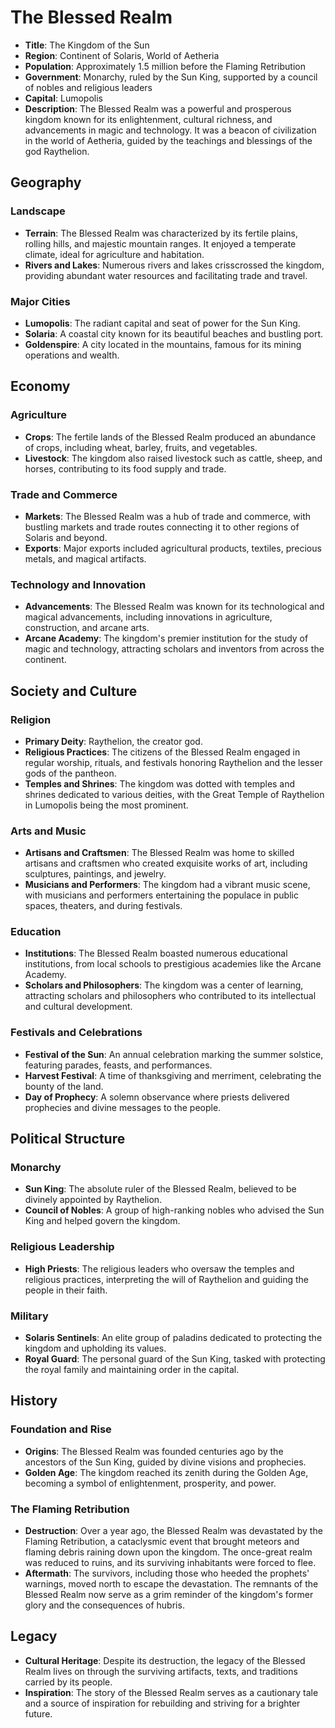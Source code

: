 # The Blessed Realm

- **Title**: The Kingdom of the Sun
- **Region**: Continent of Solaris, World of Aetheria
- **Population**: Approximately 1.5 million before the Flaming Retribution
- **Government**: Monarchy, ruled by the Sun King, supported by a council of nobles and religious leaders
- **Capital**: Lumopolis
- **Description**: The Blessed Realm was a powerful and prosperous kingdom known for its enlightenment, cultural richness, and advancements in magic and technology. It was a beacon of civilization in the world of Aetheria, guided by the teachings and blessings of the god Raythelion.

## **Geography**

### **Landscape**
- **Terrain**: The Blessed Realm was characterized by its fertile plains, rolling hills, and majestic mountain ranges. It enjoyed a temperate climate, ideal for agriculture and habitation.
- **Rivers and Lakes**: Numerous rivers and lakes crisscrossed the kingdom, providing abundant water resources and facilitating trade and travel.

### **Major Cities**
- **Lumopolis**: The radiant capital and seat of power for the Sun King.
- **Solaria**: A coastal city known for its beautiful beaches and bustling port.
- **Goldenspire**: A city located in the mountains, famous for its mining operations and wealth.

## **Economy**

### **Agriculture**
- **Crops**: The fertile lands of the Blessed Realm produced an abundance of crops, including wheat, barley, fruits, and vegetables.
- **Livestock**: The kingdom also raised livestock such as cattle, sheep, and horses, contributing to its food supply and trade.

### **Trade and Commerce**
- **Markets**: The Blessed Realm was a hub of trade and commerce, with bustling markets and trade routes connecting it to other regions of Solaris and beyond.
- **Exports**: Major exports included agricultural products, textiles, precious metals, and magical artifacts.

### **Technology and Innovation**
- **Advancements**: The Blessed Realm was known for its technological and magical advancements, including innovations in agriculture, construction, and arcane arts.
- **Arcane Academy**: The kingdom's premier institution for the study of magic and technology, attracting scholars and inventors from across the continent.

## **Society and Culture**

### **Religion**
- **Primary Deity**: Raythelion, the creator god.
- **Religious Practices**: The citizens of the Blessed Realm engaged in regular worship, rituals, and festivals honoring Raythelion and the lesser gods of the pantheon.
- **Temples and Shrines**: The kingdom was dotted with temples and shrines dedicated to various deities, with the Great Temple of Raythelion in Lumopolis being the most prominent.

### **Arts and Music**
- **Artisans and Craftsmen**: The Blessed Realm was home to skilled artisans and craftsmen who created exquisite works of art, including sculptures, paintings, and jewelry.
- **Musicians and Performers**: The kingdom had a vibrant music scene, with musicians and performers entertaining the populace in public spaces, theaters, and during festivals.

### **Education**
- **Institutions**: The Blessed Realm boasted numerous educational institutions, from local schools to prestigious academies like the Arcane Academy.
- **Scholars and Philosophers**: The kingdom was a center of learning, attracting scholars and philosophers who contributed to its intellectual and cultural development.

### **Festivals and Celebrations**
- **Festival of the Sun**: An annual celebration marking the summer solstice, featuring parades, feasts, and performances.
- **Harvest Festival**: A time of thanksgiving and merriment, celebrating the bounty of the land.
- **Day of Prophecy**: A solemn observance where priests delivered prophecies and divine messages to the people.

## **Political Structure**

### **Monarchy**
- **Sun King**: The absolute ruler of the Blessed Realm, believed to be divinely appointed by Raythelion.
- **Council of Nobles**: A group of high-ranking nobles who advised the Sun King and helped govern the kingdom.

### **Religious Leadership**
- **High Priests**: The religious leaders who oversaw the temples and religious practices, interpreting the will of Raythelion and guiding the people in their faith.

### **Military**
- **Solaris Sentinels**: An elite group of paladins dedicated to protecting the kingdom and upholding its values.
- **Royal Guard**: The personal guard of the Sun King, tasked with protecting the royal family and maintaining order in the capital.

## **History**

### **Foundation and Rise**
- **Origins**: The Blessed Realm was founded centuries ago by the ancestors of the Sun King, guided by divine visions and prophecies.
- **Golden Age**: The kingdom reached its zenith during the Golden Age, becoming a symbol of enlightenment, prosperity, and power.

### **The Flaming Retribution**
- **Destruction**: Over a year ago, the Blessed Realm was devastated by the Flaming Retribution, a cataclysmic event that brought meteors and flaming debris raining down upon the kingdom. The once-great realm was reduced to ruins, and its surviving inhabitants were forced to flee.
- **Aftermath**: The survivors, including those who heeded the prophets' warnings, moved north to escape the devastation. The remnants of the Blessed Realm now serve as a grim reminder of the kingdom's former glory and the consequences of hubris.

## **Legacy**
- **Cultural Heritage**: Despite its destruction, the legacy of the Blessed Realm lives on through the surviving artifacts, texts, and traditions carried by its people.
- **Inspiration**: The story of the Blessed Realm serves as a cautionary tale and a source of inspiration for rebuilding and striving for a brighter future.


